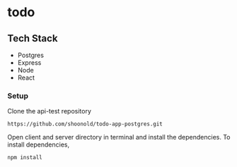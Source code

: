 # todo

## Tech Stack
- Postgres
- Express
- Node
- React

### Setup

Clone the api-test repository
```
https://github.com/shoonold/todo-app-postgres.git
```
Open client and server directory in terminal and install the dependencies. To install dependencies,
```
npm install
